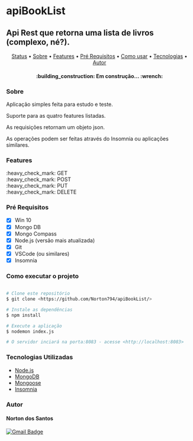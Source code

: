 # apiBookList

## Api Rest que retorna uma lista de livros (complexo, né?).

<p align="center">
	<a href="#status">Status</a> •
	<a href="#sobre">Sobre</a> •
	<a href="#features">Features</a> •
	<a href="#pre-requisitos">Pré Requisitos</a> •
	<a href="#como-usar">Como usar</a> •
	<a href="#tecnologias">Tecnologias</a> •
	<a href="#autor">Autor</a> 
	
</p>

<h4 id="status" align="center"> 
:building_construction: Em construção...  :wrench:
</h4>

<h3 id="sobre">Sobre</h3>
<p>
Aplicação simples feita para estudo e teste.

Suporte para as quatro features listadas.

As requisições retornam um objeto json.

As operações podem ser feitas através do Insomnia ou aplicações similares.
</p>

<h3 id="features">Features</h3>
:heavy_check_mark: GET <br/>
:heavy_check_mark: POST <br/>
:heavy_check_mark: PUT <br/>
:heavy_check_mark: DELETE <br/>

<h3 id="pre-requisitos">Pré Requisitos</h3>

- [x] Win 10
- [x] Mongo DB
- [x] Mongo Compass
- [x] Node.js (versão mais atualizada)
- [x] Git
- [x] VSCode (ou similares)
- [x] Insomnia

<h3 id="como-usar">Como executar o projeto</h3>

```bash

# Clone este repositório
$ git clone <https://github.com/Norton794/apiBookList/>

# Instale as dependências
$ npm install

# Execute a aplicação 
$ nodemon index.js

# O servidor inciará na porta:8083 - acesse <http://localhost:8083> 

```

<h3 id="tecnologias">Tecnologias Utilizadas</h3>

- [Node.js](https://nodejs.org/)
- [MongoDB](https://www.mongodb.com/pt-br)
- [Mongoose](https://mongoosejs.com/)
- [Insomnia](https://insomnia.rest/download)

<h3 id="autor">Autor</h3>

#### Norton dos Santos  

[![Gmail Badge](https://img.shields.io/badge/-nortonsantos79@gmail.com-c14438?style=flat-square&logo=Gmail&logoColor=white&link=mailto:nortonsantos79@gmail.com)](mailto:nortonsantos79@gmail.com)








